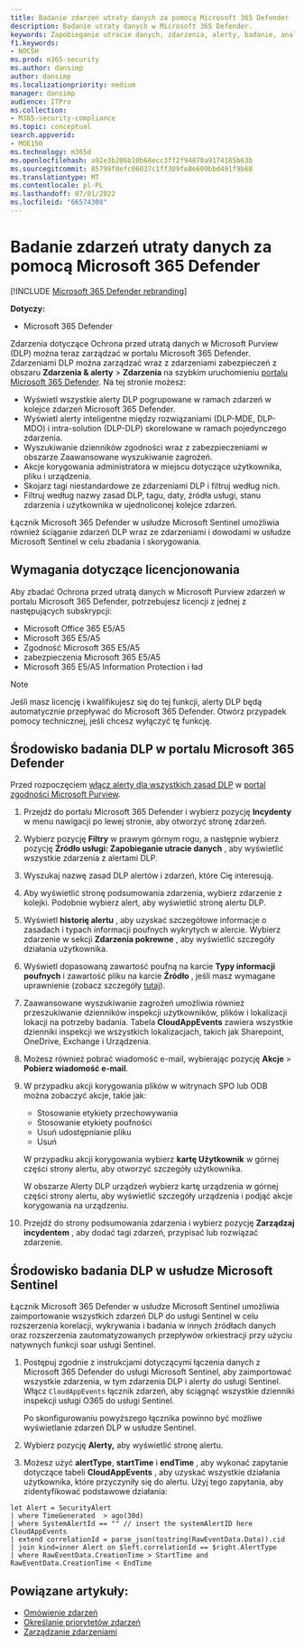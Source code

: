 ```yaml
---
title: Badanie zdarzeń utraty danych za pomocą Microsoft 365 Defender
description: Badanie utraty danych w Microsoft 365 Defender.
keywords: Zapobieganie utracie danych, zdarzenia, alerty, badanie, analizowanie, reagowanie, korelacja, atak, maszyny, urządzenia, użytkownicy, tożsamości, tożsamość, skrzynka pocztowa, poczta e-mail, 365, microsoft, m365
f1.keywords:
- NOCSH
ms.prod: m365-security
ms.author: dansimp
author: dansimp
ms.localizationpriority: medium
manager: dansimp
audience: ITPro
ms.collection:
- M365-security-compliance
ms.topic: conceptual
search.appverid:
- MOE150
ms.technology: m365d
ms.openlocfilehash: a92e3b206b10b68ecc3ff2f94870a9174185b63b
ms.sourcegitcommit: 85799f0efc06037c1ff309fe8e609bbd491f9b68
ms.translationtype: MT
ms.contentlocale: pl-PL
ms.lasthandoff: 07/01/2022
ms.locfileid: "66574308"
---
```

# <a name="investigate-data-loss-incidents-with-microsoft-365-defender"></a>Badanie zdarzeń utraty danych za pomocą Microsoft 365 Defender

[!INCLUDE [Microsoft 365 Defender rebranding](../includes/microsoft-defender.md)]

**Dotyczy:**

- Microsoft 365 Defender

Zdarzenia dotyczące Ochrona przed utratą danych w Microsoft Purview (DLP) można teraz zarządzać w portalu Microsoft 365 Defender. Zdarzeniami DLP można zarządzać wraz z zdarzeniami zabezpieczeń z obszaru **Zdarzenia & alerty** \> **Zdarzenia** na szybkim uruchomieniu <a href="https://go.microsoft.com/fwlink/p/?linkid=2077139" target="_blank">portalu Microsoft 365 Defender</a>. Na tej stronie możesz:

- Wyświetl wszystkie alerty DLP pogrupowane w ramach zdarzeń w kolejce zdarzeń Microsoft 365 Defender.
- Wyświetl alerty inteligentne między rozwiązaniami (DLP-MDE, DLP-MDO) i intra-solution (DLP-DLP) skorelowane w ramach pojedynczego zdarzenia.
- Wyszukiwanie dzienników zgodności wraz z zabezpieczeniami w obszarze Zaawansowane wyszukiwanie zagrożeń.
- Akcje korygowania administratora w miejscu dotyczące użytkownika, pliku i urządzenia. 
- Skojarz tagi niestandardowe ze zdarzeniami DLP i filtruj według nich.
- Filtruj według nazwy zasad DLP, tagu, daty, źródła usługi, stanu zdarzenia i użytkownika w ujednoliconej kolejce zdarzeń. 

Łącznik Microsoft 365 Defender w usłudze Microsoft Sentinel umożliwia również ściąganie zdarzeń DLP wraz ze zdarzeniami i dowodami w usłudze Microsoft Sentinel w celu zbadania i skorygowania.

## <a name="licensing-requirements"></a>Wymagania dotyczące licencjonowania

Aby zbadać Ochrona przed utratą danych w Microsoft Purview zdarzeń w portalu Microsoft 365 Defender, potrzebujesz licencji z jednej z następujących subskrypcji: 

- Microsoft Office 365 E5/A5
- Microsoft 365 E5/A5
- Zgodność Microsoft 365 E5/A5
- zabezpieczenia Microsoft 365 E5/A5
- Microsoft 365 E5/A5 Information Protection i ład

> [!NOTE] 
> Jeśli masz licencję i kwalifikujesz się do tej funkcji, alerty DLP będą automatycznie przepływać do Microsoft 365 Defender. Otwórz przypadek pomocy technicznej, jeśli chcesz wyłączyć tę funkcję. 

## <a name="dlp-investigation-experience-in-the-microsoft-365-defender-portal"></a>Środowisko badania DLP w portalu Microsoft 365 Defender

Przed rozpoczęciem [włącz alerty dla wszystkich zasad DLP](/microsoft-365/compliance/dlp-configure-view-alerts-policies#alert-configuration-experience) w <a href="https://purview.microsoft.com" target="_blank">portal zgodności Microsoft Purview</a>.

1. Przejdź do portalu Microsoft 365 Defender i wybierz pozycję **Incydenty** w menu nawigacji po lewej stronie, aby otworzyć stronę zdarzeń.

2. Wybierz pozycję **Filtry** w prawym górnym rogu, a następnie wybierz pozycję **Źródło usługi: Zapobieganie utracie danych** , aby wyświetlić wszystkie zdarzenia z alertami DLP.

3. Wyszukaj nazwę zasad DLP alertów i zdarzeń, które Cię interesują.

4. Aby wyświetlić stronę podsumowania zdarzenia, wybierz zdarzenie z kolejki. Podobnie wybierz alert, aby wyświetlić stronę alertu DLP.

5. Wyświetl **historię alertu** , aby uzyskać szczegółowe informacje o zasadach i typach informacji poufnych wykrytych w alercie. Wybierz zdarzenie w sekcji **Zdarzenia pokrewne** , aby wyświetlić szczegóły działania użytkownika.

6. Wyświetl dopasowaną zawartość poufną na karcie **Typy informacji poufnych** i zawartość pliku na karcie **Źródło** , jeśli masz wymagane uprawnienie (zobacz szczegóły <a href="/microsoft-365/compliance/dlp-alerts-dashboard-get-started#roles" target="_blank">tutaj</a>).

7. Zaawansowane wyszukiwanie zagrożeń umożliwia również przeszukiwanie dzienników inspekcji użytkowników, plików i lokalizacji lokacji na potrzeby badania. Tabela **CloudAppEvents** zawiera wszystkie dzienniki inspekcji we wszystkich lokalizacjach, takich jak Sharepoint, OneDrive, Exchange i Urządzenia.

8. Możesz również pobrać wiadomość e-mail, wybierając pozycję **Akcje** \> **Pobierz wiadomość e-mail**. 

9. W przypadku akcji korygowania plików w witrynach SPO lub ODB można zobaczyć akcje, takie jak:

    - Stosowanie etykiety przechowywania
    - Stosowanie etykiety poufności
    - Usuń udostępnianie pliku
    - Usuń

   W przypadku akcji korygowania wybierz **kartę Użytkownik** w górnej części strony alertu, aby otworzyć szczegóły użytkownika.

   W obszarze Alerty DLP urządzeń wybierz kartę urządzenia w górnej części strony alertu, aby wyświetlić szczegóły urządzenia i podjąć akcje korygowania na urządzeniu.

10. Przejdź do strony podsumowania zdarzenia i wybierz pozycję **Zarządzaj incydentem** , aby dodać tagi zdarzeń, przypisać lub rozwiązać zdarzenie.

## <a name="dlp-investigation-experience-in-microsoft-sentinel"></a>Środowisko badania DLP w usłudze Microsoft Sentinel

Łącznik Microsoft 365 Defender w usłudze Microsoft Sentinel umożliwia zaimportowanie wszystkich zdarzeń DLP do usługi Sentinel w celu rozszerzenia korelacji, wykrywania i badania w innych źródłach danych oraz rozszerzenia zautomatyzowanych przepływów orkiestracji przy użyciu natywnych funkcji soar usługi Sentinel. 

1. Postępuj zgodnie z instrukcjami dotyczącymi łączenia danych z Microsoft 365 Defender do usługi Microsoft Sentinel, aby zaimportować wszystkie zdarzenia, w tym zdarzenia DLP i alerty do usługi Sentinel. Włącz `CloudAppEvents` łącznik zdarzeń, aby ściągnąć wszystkie dzienniki inspekcji usługi O365 do usługi Sentinel.

   Po skonfigurowaniu powyższego łącznika powinno być możliwe wyświetlanie zdarzeń DLP w usłudze Sentinel.

2. Wybierz pozycję **Alerty,** aby wyświetlić stronę alertu.

3. Możesz użyć **alertType**, **startTime** i **endTime** , aby wykonać zapytanie dotyczące tabeli **CloudAppEvents** , aby uzyskać wszystkie działania użytkownika, które przyczyniły się do alertu. Użyj tego zapytania, aby zidentyfikować podstawowe działania:

```kusto
let Alert = SecurityAlert 
| where TimeGenerated  > ago(30d) 
| where SystemAlertId == "" // insert the systemAlertID here 
CloudAppEvents 
| extend correlationId = parse_json(tostring(RawEventData.Data)).cid
| join kind=inner Alert on $left.correlationId == $right.AlertType 
| where RawEventData.CreationTime > StartTime and RawEventData.CreationTime < EndTime
```

## <a name="related-articles"></a>Powiązane artykuły:

- [Omówienie zdarzeń](incidents-overview.md)
- [Określanie priorytetów zdarzeń](incident-queue.md)
- [Zarządzanie zdarzeniami](manage-incidents.md)
